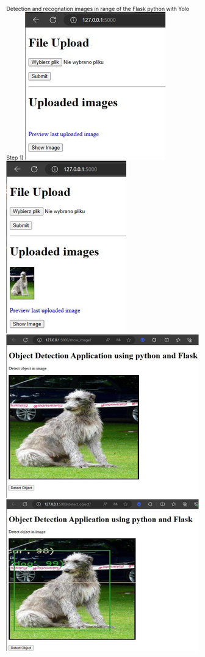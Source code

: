 Detection and recognation images in range of the Flask python with Yolo
Step 1)
![GUI Screen -PL](https://github.com/proteus21/COMPUTER-VISION/blob/main/4_Detection_image_Flask_Yolo/GUI/Flask1.JPG)
![GUI Screen -PL](https://github.com/proteus21/COMPUTER-VISION/blob/main/4_Detection_image_Flask_Yolo/GUI/Flask%202.JPG)
![GUI Screen -PL](https://github.com/proteus21/COMPUTER-VISION/blob/main/4_Detection_image_Flask_Yolo/GUI/Flask3.JPG)
![GUI Screen -PL](https://github.com/proteus21/COMPUTER-VISION/blob/main/4_Detection_image_Flask_Yolo/GUI/Flask4.JPG)

